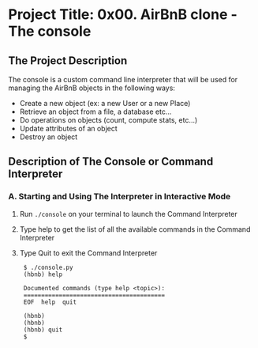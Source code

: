 
# **Project Title: 0x00. AirBnB clone - The console**

## **The Project Description**

The console is a custom command line interpreter that will be used for managing the AirBnB objects in the following ways:

* Create a new object (ex: a new User or a new Place)
* Retrieve an object from a file, a database etc…
* Do operations on objects (count, compute stats, etc…)
* Update attributes of an object
* Destroy an object

## **Description of The Console or Command Interpreter**

### **A. Starting and Using The Interpreter in Interactive Mode**

1. Run `./console` on your terminal to launch the Command Interpreter
2. Type help to get the list of all the available commands in the Command Interpreter
3. Type Quit to exit the Command Interpreter

		$ ./console.py
		(hbnb) help

		Documented commands (type help <topic>):
		========================================
		EOF  help  quit

		(hbnb) 
		(hbnb) 
		(hbnb) quit
		$

